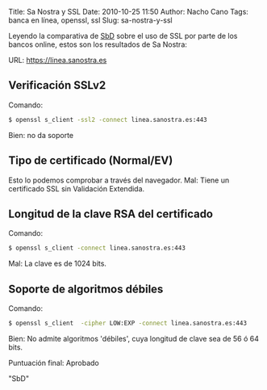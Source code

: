 Title: Sa Nostra y SSL
Date: 2010-10-25 11:50
Author: Nacho Cano
Tags: banca en línea, openssl, ssl
Slug: sa-nostra-y-ssl

Leyendo la comparativa de [SbD][] sobre el uso de SSL por parte de los
bancos online, estos son los resultados de Sa Nostra:

URL: https://linea.sanostra.es

Verificación SSLv2
------------------

Comando:

```bash
$ openssl s_client -ssl2 -connect linea.sanostra.es:443
```

Bien: no da soporte

Tipo de certificado (Normal/EV)
-------------------------------

Esto lo podemos comprobar a través del navegador.
Mal: Tiene un certificado SSL sin Validación Extendida.

Longitud de la clave RSA del certificado
----------------------------------------

Comando:

```bash
$ openssl s_client -connect linea.sanostra.es:443
```

Mal: La clave es de 1024 bits.

Soporte de algoritmos débiles
-----------------------------

Comando:

```bash
$ openssl s_client  -cipher LOW:EXP -connect linea.sanostra.es:443
```

Bien: No admite algoritmos 'débiles', cuya longitud de clave sea de 56 ó
64 bits.

Puntuación final: Aprobado

  [SbD]: http://www.securitybydefault.com/2010/10/bancos-y-ssl-quien-aprueba.html
    "SbD"
    "SbD"
